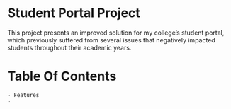 # Student Portal Project

This project presents an improved solution for my college’s student portal, which previously suffered from several issues that negatively impacted students throughout their academic years.


# Table Of Contents
    - Features
    - 

